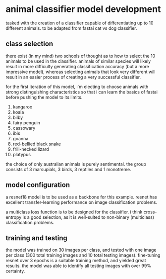 # animal classifier model development

tasked with the creation of a classifier capable of differentiating up to 10 different animals. to be adapted from fastai cat vs dog classifier.

## class selection

there exist (in my mind) two schools of thought as to how to select the 10 animals to be used in the classifier. animals of similar species will likely result in more difficulty generating classification accuracy (but a more impressive model), whereas selecting animals that look very different will result in an easier process of creating a very successful classifier. 

for the first iteration of this model, i'm electing to choose animals with strong distinguishing characteristics so that i can learn the basics of fastai before pushing the model to its limits. 

1. kangaroo
2. koala
3. bilby
4. fairy penguin
5. cassowary
6. ibis
7. goanna
8. red-bellied black snake
9. frill-necked lizard
10. platypus

the choice of only australian animals is purely sentimental. the group consists of 3 marsupials, 3 birds, 3 reptiles and 1 monotreme.

## model configuration

a resnet18 model is to be used as a backbone for this example. resnet has excellent transfer-learning performance on image classification problems.

a multiclass loss function is to be designed for the classifier. i think cross-entropy is a good selection, as it is well-suited to non-binary (multiclass) classification problems.

## training and testing

the model was trained on 30 images per class, and tested with one image per class (300 total training images and 10 total testing images). fine-tuning resnet over 3 epochs is a suitable training method, and yielded great results. the model was able to identify all testing images with over 99% certainty.
